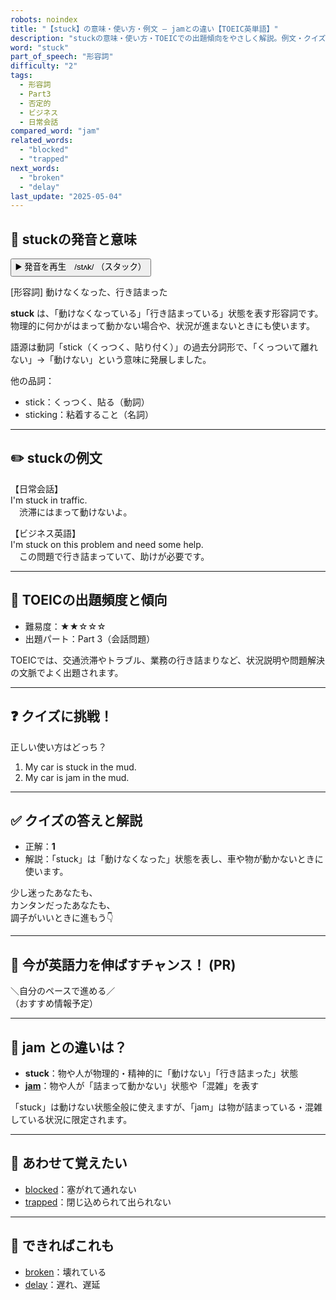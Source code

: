 ```yaml
---
robots: noindex
title: "【stuck】の意味・使い方・例文 ― jamとの違い【TOEIC英単語】"
description: "stuckの意味・使い方・TOEICでの出題傾向をやさしく解説。例文・クイズ付きでjamとの違いもわかりやすく学べます。"
word: "stuck"
part_of_speech: "形容詞"
difficulty: "2"
tags:
  - 形容詞
  - Part3
  - 否定的
  - ビジネス
  - 日常会話
compared_word: "jam"
related_words:
  - "blocked"
  - "trapped"
next_words:
  - "broken"
  - "delay"
last_update: "2025-05-04"
---
```


## 🔰 stuckの発音と意味

<button class="play-audio" onclick="playTTS('stuck')">
  <span class="play-audio-main">
    ▶️ 発音を再生　/stʌk/
  </span>
  <span class="play-audio-sub">
    （スタック）
  </span>
</button>

[形容詞] 動けなくなった、行き詰まった

**stuck** は、「動けなくなっている」「行き詰まっている」状態を表す形容詞です。物理的に何かがはまって動かない場合や、状況が進まないときにも使います。

語源は動詞「stick（くっつく、貼り付く）」の過去分詞形で、「くっついて離れない」→「動けない」という意味に発展しました。

他の品詞：  
- stick：くっつく、貼る（動詞）
- sticking：粘着すること（名詞）

---

## ✏️ stuckの例文

【日常会話】  
I'm stuck in traffic.  
　渋滞にはまって動けないよ。

【ビジネス英語】  
I'm stuck on this problem and need some help.  
　この問題で行き詰まっていて、助けが必要です。

---

## 🎯 TOEICの出題頻度と傾向

- 難易度：★★☆☆☆
- 出題パート：Part 3（会話問題）

TOEICでは、交通渋滞やトラブル、業務の行き詰まりなど、状況説明や問題解決の文脈でよく出題されます。

---

## ❓ クイズに挑戦！

正しい使い方はどっち？

1. My car is stuck in the mud.  
2. My car is jam in the mud.

---

## ✅ クイズの答えと解説

- 正解：**1**
- 解説：「stuck」は「動けなくなった」状態を表し、車や物が動かないときに使います。

少し迷ったあなたも、  
カンタンだったあなたも、  
調子がいいときに進もう👇️

---

## 🚀 今が英語力を伸ばすチャンス！ (PR)

<div class="info-center">
＼自分のペースで進める／<br>  
（おすすめ情報予定）
</div>

---

## 🤔  jam との違いは？

- **stuck**：物や人が物理的・精神的に「動けない」「行き詰まった」状態
- **[jam](/word/jam)**：物や人が「詰まって動かない」状態や「混雑」を表す

「stuck」は動けない状態全般に使えますが、「jam」は物が詰まっている・混雑している状況に限定されます。

---

## 🧩 あわせて覚えたい

- [blocked](/word/blocked)：塞がれて通れない
- [trapped](/word/trapped)：閉じ込められて出られない

---

## 📖 できればこれも

- [broken](/word/broken)：壊れている
- [delay](/word/delay)：遅れ、遅延

<!-- cvid: aid19_bid43 -->
